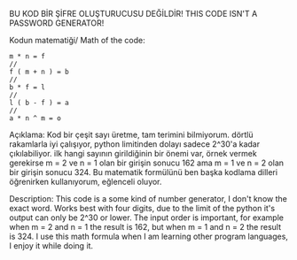BU KOD BİR ŞİFRE OLUŞTURUCUSU DEĞİLDİR!
THIS CODE ISN'T A PASSWORD GENERATOR!

Kodun matematiği/ Math of the code:

```
m * n = f
//
f ( m + n ) = b
//
b * f = l
//
l ( b - f ) = a
//
a * n ^ m = o
```
<!-- YmVsa2kgYmlyIMOnZcWfaXQgJ2hhc2gnIMWfZXlpLCBlbWluIGRlxJ9pbGltIC8vIG1heWJlIHNvbWUga2luZCBvZiAnaGFzaCcgc3R1ZiwgaSBhbSBub3Qgc3VyZS4K -->

Açıklama:
Kod bir çeşit sayı üretme, tam terimini bilmiyorum. dörtlü rakamlarla iyi çalışıyor, python limitinden dolayı sadece 2^30'a kadar çıkılabiliyor. ilk hangi sayının girildiğinin bir önemi var, örnek vermek gerekirse m = 2 ve n = 1 olan bir girişin sonucu 162 ama m = 1 ve n = 2 olan bir girişin sonucu 324. Bu matematik formülünü ben başka kodlama dilleri öğrenirken kullanıyorum, eğlenceli oluyor.

Description:
This code is a some kind of number generator, I don't know the exact word. Works best with four digits, due to the limit of the python it's output can only be 2^30 or lower. The input order is important, for example when m = 2 and n = 1 the result is 162, but when m = 1 and n = 2 the result is 324. I use this math formula when I am learning other program languages, I enjoy it while doing it.

